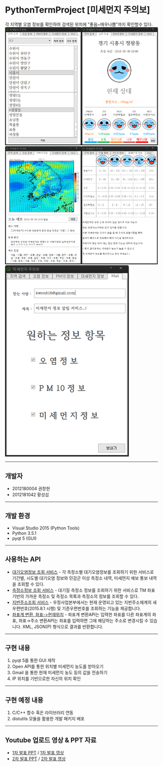 # PythonTermProject [미세먼지 주의보]

각 지역별 오염 정보를 확인하여 검색된 위치에 "좋음~매우나쁨"까지 확인할수 있다.
![Image01](https://github.com/WindowsHyun/PythonTermProject/blob/master/Image/newexUI.png?raw=true)
![Image02](https://github.com/WindowsHyun/PythonTermProject/blob/master/Image/newexUI2.png?raw=true)
![Image03](https://github.com/WindowsHyun/PythonTermProject/blob/master/Image/newexUI3.png?raw=true)

----------
개발자
----------
+ 2012180004 권창현
+ 2012181042 황성섭

---------
개발 환경
---------
+ Visual Studio 2015 (Python Tools)
+ Python 3.5.1
+ pyqt 5 (GUI)

---------
사용하는 API
---------
+ [대기오염정보 조회 서비스](https://www.data.go.kr/subMain.jsp#/L3B1YnIvdXNlL3ByaS9Jcm9zT3BlbkFwaURldGFpbC9vcGVuQXBpTGlzdFBhZ2UkQF4wMTJtMjEkQF5wdWJsaWNEYXRhUGs9MTUwMDA1ODEkQF5icm1DZD1PQzAwMTIkQF5tYWluRmxhZz10cnVl) - 각 측정소별 대기오염정보를 조회하기 위한 서비스로 기간별, 시도별 대기오염 정보와 민감군 이상 측정소 내역, 미세먼지 예보 통보 내역을 조회할 수 있다.
+ [측정소정보 조회 서비스](https://www.data.go.kr/subMain.jsp?param=T1BFTkFQSUAxNTAwMDY2MA==#/L3B1YnIvdXNlL3ByaS9Jcm9zT3BlbkFwaURldGFpbC9vcGVuQXBpTGlzdFBhZ2UkQF4wMTJtMSRAXnB1YmxpY0RhdGFQaz0xNTAwMDY2MCRAXmJybUNkPU9DMDAxMiRAXnJlcXVlc3RDb3VudD00NTUkQF5vcmdJbmRleD1PUEVOQVBJ) - 대기질 측정소 정보를 조회하기 위한 서비스로 TM 좌표기반의 가까운 측정소 및 측정소 목록과 측정소의 정보를 조회할 수 있다.
+ [지번주소조회 서비스](https://www.data.go.kr/subMain.jsp#/L3B1YnIvdXNlL3ByaS9Jcm9zT3BlbkFwaURldGFpbC9vcGVuQXBpTGlzdFBhZ2UkQF4wMTJtMjEkQF5wdWJsaWNEYXRhUGs9MTUwMDAyNjgkQF5icm1DZD1PQzAwMTEkQF5tYWluRmxhZz10cnVl) - 우정사업본부에서는 현재 운영되고 있는 지번주소체계의 새우편번호(2015.8.1 시행) 및 기존우편번호를 조회하는 기능을 제공합니다.
+ [좌표계 변환, 좌표->현재위치](https://developers.daum.net/services/apis/local/geo/transcoord) - 좌표계 변환API는 입력한 좌표를 다른 좌표계의 좌표, 좌표→주소 변환API는 좌표를 입력하면 그에 해당하는 주소로 변경시킬 수 있습니다. XML, JSON(P) 형식으로 결과를 반환합니다.


---------
구현 내용
---------
 1. pyqt 5를 통한 GUI 제작
 2. Open API를 통한 위치별 미세먼지 농도를 받아오기
 3. Gmail 을 통한 현재 미세먼지 농도 등의 값을 전송하기
 4. IP 위치를 기반으로한 자신의 위치 확인

---------
구현 예정 내용
---------
 1. C/C++ 함수 혹은 라이브러리 연동
 2. distutils 모듈을 활용한 개발 패키지 배포
 

---------
Youtube 업로드 영상 & PPT 자료
---------
+ [1차 발표 PPT](https://github.com/WindowsHyun/PythonTermProject/blob/master/Documnet/%5B1%EC%B0%A8%5D%EC%8A%A4%ED%81%AC%EB%A6%BD%ED%8A%B8%20%EC%96%B8%EC%96%B4%20%ED%85%80%ED%94%84%EB%A1%9C%EC%A0%9D%ED%8A%B8%20%EA%B8%B0%ED%9A%8D.pptx?raw=true) / [1차 발표 영상](https://www.youtube.com/watch?v=pi8r_2Kas5w)
+ [2차 발표 PPT](https://github.com/WindowsHyun/PythonTermProject/blob/master/Documnet/%5B2%EC%B0%A8%5D%EC%8A%A4%ED%81%AC%EB%A6%BD%ED%8A%B8%20%EC%96%B8%EC%96%B4%20%ED%85%80%ED%94%84%EB%A1%9C%EC%A0%9D%ED%8A%B8%20%EA%B8%B0%ED%9A%8D.pptx?raw=true) / [2차 발표 영상](https://www.youtube.com/watch?v=mdKP4wjipv4&feature=youtu.be)




